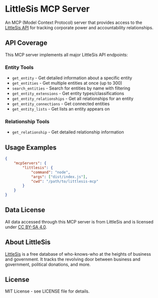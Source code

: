 # LittleSis MCP Server

An MCP (Model Context Protocol) server that provides access to the [LittleSis API](https://littlesis.org/api) for tracking corporate power and accountability relationships.

## API Coverage

This MCP server implements all major LittleSis API endpoints:

### Entity Tools
- `get_entity` - Get detailed information about a specific entity
- `get_entities` - Get multiple entities at once (up to 300)
- `search_entities` - Search for entities by name with filtering
- `get_entity_extensions` - Get entity types/classifications
- `get_entity_relationships` - Get all relationships for an entity
- `get_entity_connections` - Get connected entities
- `get_entity_lists` - Get lists an entity appears on

### Relationship Tools
- `get_relationship` - Get detailed relationship information



## Usage Examples

```json
{
    "mcpServers": {
        "littlesis": {
            "command": "node",
            "args": ["dist/index.js"],
            "cwd": "/path/to/littlesis-mcp"
        }
    }
}
```

## Data License

All data accessed through this MCP server is from LittleSis and is licensed under [CC BY-SA 4.0](https://creativecommons.org/licenses/by-sa/4.0/).

## About LittleSis

[LittleSis](https://littlesis.org) is a free database of who-knows-who at the heights of business and government. It tracks the revolving door between business and government, political donations, and more.

## License

MIT License - see LICENSE file for details.
